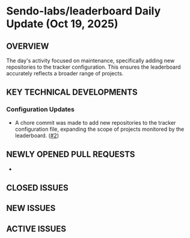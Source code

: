 # Sendo-labs/leaderboard Daily Update (Oct 19, 2025)
## OVERVIEW 
The day's activity focused on maintenance, specifically adding new repositories to the tracker configuration. This ensures the leaderboard accurately reflects a broader range of projects.

## KEY TECHNICAL DEVELOPMENTS

### Configuration Updates
*   A chore commit was made to add new repositories to the tracker configuration file, expanding the scope of projects monitored by the leaderboard. ([#2](https://github.com/Sendo-labs/leaderboard/pull/2))

## NEWLY OPENED PULL REQUESTS
- 

## CLOSED ISSUES

## NEW ISSUES

## ACTIVE ISSUES